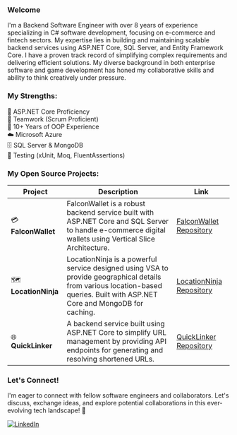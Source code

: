 ### Welcome
I'm a Backend Software Engineer with over 8 years of experience specializing in C# software development, focusing on e-commerce and fintech sectors. My expertise lies in building and maintaining scalable backend services using ASP.NET Core, SQL Server, and Entity Framework Core. I have a proven track record of simplifying complex requirements and delivering efficient solutions. My diverse background in both enterprise software and game development has honed my collaborative skills and ability to think creatively under pressure.

### My Strengths:
🚀 ASP.NET Core Proficiency  
🤝 Teamwork (Scrum Proficient)  
🧠 10+ Years of OOP Experience  
☁️ Microsoft Azure  
🗄️ SQL Server & MongoDB  
🧪 Testing (xUnit, Moq, FluentAssertions)

### My Open Source Projects:
| Project              | Description                                                                                                                                                | Link                                                                |
|----------------------|------------------------------------------------------------------------------------------------------------------------------------------------------------|---------------------------------------------------------------------|
| 💳 **FalconWallet**  | FalconWallet is a robust backend service built with ASP.NET Core and SQL Server to handle e-commerce digital wallets using Vertical Slice Architecture.                        | [FalconWallet Repository](https://github.com/emaadgh/FalconWallet)  |
| 🗺️ **LocationNinja**   | LocationNinja is a powerful service designed using VSA to provide geographical details from various location-based queries. Built with ASP.NET Core and MongoDB for caching.                                | [LocationNinja Repository](https://github.com/emaadgh/LocationNinja) |
| 🌐 **QuickLinker**    | A backend service built using ASP.NET Core to simplify URL management by providing API endpoints for generating and resolving shortened URLs.               | [QuickLinker Repository](https://github.com/emaadgh/QuickLinker)     |


### Let's Connect!
I'm eager to connect with fellow software engineers and collaborators. Let's discuss, exchange ideas, and explore potential collaborations in this ever-evolving tech landscape! 🌟

[![LinkedIn](https://img.shields.io/badge/-LinkedIn-blue?style=flat-square&logo=linkedin)](https://www.linkedin.com/in/emaad1)
